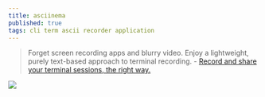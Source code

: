 ```yaml
---
title: asciinema
published: true
tags: cli term ascii recorder application
---
```

> Forget screen recording apps and blurry video. Enjoy a lightweight, purely text-based approach to terminal recording. - [Record and share your terminal sessions, the right way.](https://asciinema.org/)

<a href="https://asciinema.org/a/147864" target="_blank"><img src="https://asciinema.org/a/147864.svg" /></a>
